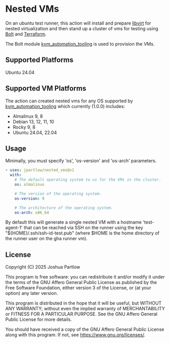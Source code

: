 # Nested VMs

On an ubuntu test runner, this action will install and prepare [libvirt]
for nested virtualization and then stand up a cluster of vms for
testing using [Bolt] and [Terraform].

The Bolt module [kvm_automation_tooling] is used to provision the VMs.

## Supported Platforms

Ubuntu 24.04

## Supported VM Platforms

The action can created nested vms for any OS supported by
[kvm_automation_tooling] which currently (1.0.0) includes:

* Almalinux 9, 8
* Debian 13, 12, 11, 10
* Rocky 9, 8
* Ubuntu 24.04, 22.04

## Usage

Minimally, you must specify 'os', 'os-version' and 'os-arch'
parameters.

```yaml
- uses: jpartlow/nested_vms@v1
  with:
    # The default operating system to us for the VMs in the cluster.
    os: almalinux

    # The version of the operating system.
    os-version: 9

    # The architecture of the operating system.
    os-arch: x86_64
```

By default this will generate a single nested VM with a hostname
'test-agent-1' that can be reached via SSH on the runner using the key
"${HOME}/.ssh/ssh-id-test.pub" (where $HOME is the home directory of
the runner user on the gha runner vm).

## License

Copyright (C) 2025 Joshua Partlow

This program is free software: you can redistribute it and/or modify
it under the terms of the GNU Affero General Public License as published
by the Free Software Foundation, either version 3 of the License, or
(at your option) any later version.

This program is distributed in the hope that it will be useful,
but WITHOUT ANY WARRANTY; without even the implied warranty of
MERCHANTABILITY or FITNESS FOR A PARTICULAR PURPOSE.  See the
GNU Affero General Public License for more details.

You should have received a copy of the GNU Affero General Public License
along with this program.  If not, see <https://www.gnu.org/licenses/>.

[kvm_automation_tooling]: https://github.com/jpartlow/kvm_automation_tooling
[libvirt]: https://libvirt.org/
[Bolt]: https://www.puppet.com/docs/bolt/latest/bolt.html
[Terraform]: https://developer.hashicorp.com/terraform
